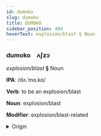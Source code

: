 ```yaml
---
id: dumoko
slug: dumoko
title: DUMOKO
sidebar_position: 494
hoverText: explosion/blast § Noun
---
```


### dumoko&emsp;<span kind="abugida">ʌʃƶɔ</span>

*explosion/blast* **§** Noun

**IPA**: /dʌ.ˈmɑ.kɑ/

**Verb**: to be an explosion/blast

**Noun**: explosion/blast

**Modifier**: explosion/blast-related

<details>
    <summary>Origin</summary>
    Urdu دَھماکَہ dhamākah /d̪ʱə.mɑː.kɑ(ːɦ)/<br/>
    <em>Indo-Iranian Language Family</em>
</details>